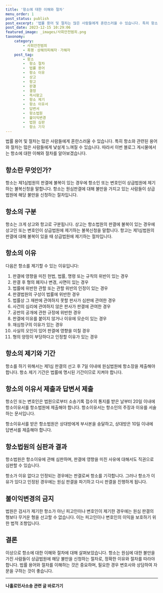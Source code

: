 ```yaml
---
title: '항소에 대한 이해와 절차'
menu_order: 1
post_status: publish
post_excerpt: '법률 용어 및 절차는 많은 사람들에게 혼란스러울 수 있습니다. 특히 항소와 관련된 용어와 절차는 많은 사람들에게 낯설게 느껴질 수 있습니다. 따라서 이번 블로그 게시물에서는 항소에 대한 이해와 절차를 알아보겠습니다.'
post_date: 2023-12-15 10:29:06
featured_image: _images/사회안전범죄.png
taxonomy:
    category:
        - 사회안전범죄
        - 폭행ㆍ상해의피해자ㆍ가해자
    post_tag:
        - 항소
        -  항소 절차
        -  법률 용어
        -  항소 이유
        -  상고
        -  항고
        -  판결
        -  결정
        -  즉시항고
        -  항소 제기
        -  항소 이유서
        -  답변서
        -  항소법원
        -  불이익변경
        -  법원 심판
        -  항소 기각
---
```



법률 용어 및 절차는 많은 사람들에게 혼란스러울 수 있습니다. 특히 항소와 관련된 용어와 절차는 많은 사람들에게 낯설게 느껴질 수 있습니다. 따라서 이번 블로그 게시물에서는 항소에 대한 이해와 절차를 알아보겠습니다.

## 항소란 무엇인가?

항소는 제1심법원의 판결에 불복이 있는 경우에 항소인 또는 변호인이 상급법원에 제기하는 불복신청을 말합니다. 항소는 원심판결에 대해 불만을 가지고 있는 사람들이 상급법원에 해당 불만을 신청하는 절차입니다.

## 항소의 구분

항소는 크게 상고와 항고로 구분됩니다. 상고는 항소법원의 판결에 불복이 있는 경우에 상고인 또는 변호인이 상급법원에 제기하는 불복신청을 말합니다. 항고는 제1심법원의 판결에 대해 불복이 있을 때 상급법원에 제기하는 절차입니다.

## 항소의 이유

다음은 항소를 제기할 수 있는 이유입니다:

1. 판결에 영향을 미친 헌법, 법률, 명령 또는 규칙의 위반이 있는 경우
2. 판결 후 형의 폐지나 변경, 사면이 있는 경우
3. 법률에 위반한 관할 또는 관할 위반의 인정이 있는 경우
4. 판결법원의 구성이 법률에 위반한 경우
5. 법률상 그 재판에 관여하지 못할 판사가 심판에 관여한 경우
6. 사건의 심리에 관여하지 않은 판사가 판결에 관여한 경우
7. 공판의 공개에 관한 규정에 위반한 경우
8. 판결에 이유를 붙이지 않거나 이유에 모순이 있는 경우
9. 재심청구의 이유가 있는 경우
10. 사실의 오인이 있어 판결에 영향을 미칠 경우
11. 형의 양정이 부당하다고 인정할 이유가 있는 경우

## 항소의 제기와 기간

항소를 하기 위해서는 제1심 판결의 선고 후 7일 이내에 원심법원에 항소장을 제출해야 합니다. 항소 제기 기간은 법률에 명시된 기간이므로 지켜야 합니다.

## 항소의 이유서 제출과 답변서 제출

항소인 또는 변호인은 법원으로부터 소송기록 접수의 통지를 받은 날부터 20일 이내에 항소이유서를 항소법원에 제출해야 합니다. 항소이유서는 항소인의 주장과 이유를 서술하는 문서입니다.

항소이유서를 받은 항소법원은 상대방에게 부사본을 송달하고, 상대방은 10일 이내에 답변서를 제출해야 합니다.

## 항소법원의 심판과 결과

항소법원은 항소이유에 관해 심판하며, 판결에 영향을 미친 사유에 대해서도 직권으로 심판할 수 있습니다.

항소가 이유 없다고 인정되는 경우에는 판결로써 항소를 기각합니다. 그러나 항소가 이유가 있다고 인정된 경우에는 원심 판결을 파기하고 다시 판결을 진행하게 됩니다.

## 불이익변경의 금지

법원은 검사가 제기한 항소가 아닌 피고인이나 변호인이 제기한 경우에는 원심 판결의 형보다 무거운 형을 선고할 수 없습니다. 이는 피고인이나 변호인의 이익을 보호하기 위한 법적 조항입니다.

## 결론

이상으로 항소에 대한 이해와 절차에 대해 살펴보았습니다. 항소는 원심에 대한 불만을 가진 사람들이 상급법원에 해당 불만을 신청하는 절차로, 정확한 이유와 절차를 따라야 합니다. 법률 용어와 절차를 이해하는 것은 중요하며, 필요한 경우 변호사와 상담하여 자문을 구하는 것이 좋습니다.
<!-- wp:separator -->
<hr class="wp-block-separator has-alpha-channel-opacity"/>
<!-- /wp:separator -->

<!-- wp:group {"backgroundColor":"base","layout":{"type":"constrained"}} -->
<div class="wp-block-group has-base-background-color has-background"><!-- wp:paragraph {"align":"center","fontSize":"medium"} -->
<p class="has-text-align-center has-large-font-size"><strong>나홀로민사소송 관련 글 바로가기</strong></p>
<!-- /wp:paragraph -->


<!-- wp:latest-posts
{"categories":[{"id":14767,"count":19,"description":"","link":"https://uknowlaw.com/category/%eb%82%98%ed%99%80%eb%a1%9c%eb%af%bc%ec%82%ac%ec%86%8c%ec%86%a1/","name":"나홀로민사소송","slug":"나홀로민사소송","taxonomy":"category","parent":0,"meta":[],"_links":{"self":[{"href":"https://uknowlaw.com/wp-json/wp/v2/categories/14767"}],"collection":[{"href":"https://uknowlaw.com/wp-json/wp/v2/categories"}],"about":[{"href":"https://uknowlaw.com/wp-json/wp/v2/taxonomies/category"}],"wp:post_type":[{"href":"https://uknowlaw.com/wp-json/wp/v2/posts?categories=14767"}],"curies":[{"name":"wp","href":"https://api.w.org/{rel}","templated":true}]}}],"postsToShow":100,"excerptLength":28,"postLayout":"grid","columns":2,"featuredImageAlign":"left","featuredImageSizeSlug":"large","fontSize":"small"} /--></div>
<!-- /wp:group -->